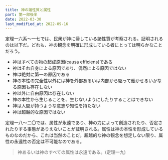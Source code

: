 ```yaml
---
title: 神の諸性質と属性
part: 第一部後半
date: 2022-03-30
last_modified_at: 2022-09-16
---
```


定理一六系～一七では、民衆が神に帰している諸性質が考察される。証明されるのは以下だ。どれも、神の観念を明確に形成している者にとっては明らかなことだろう。

- 神はすべての物の起成原因(causa efficiens)である
- 神はそれ自身による原因であり、偶然による原因ではない
- 神は絶対に第一の原因である
- 神の本性の完全性以外には神を外部あるいは内部から駆って働かせるいかなる原因も存在しない
- 神以外に自由原因は存在しない
- 神の本性から生じることを、生じないようにしたりすることはできない
- 神は人間が持つような意志や知性を持たない
- 神は超越的な原因ではない

定理一八～二〇では、属性が永遠であり、神の力によって創造されたり、否定されたりする事態がありえないことが証明される。属性は神の本性を形成しているものなのだから、これは当然のことだ。超越的な神の観念を想定しない限り、属性の永遠性の否定は不可能なのである。

>神あるいは神のすべての属性は永遠である。(定理一九)
